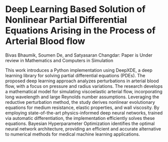 
# Deep Learning Based Solution of Nonlinear Partial Differential Equations Arising in the Process of Arterial Blood flow 
 Bivas Bhaumik, Soumen De, and Satyasaran Changdar: 
 Paper is Under review in Mathematics and Computers in Simulation

This work introduces a Python implementation using DeepXDE, a deep learning library for solving partial differential equations (PDEs). The proposed deep learning approach analyzes perturbations in arterial blood flow,
with a focus on pressure and radius variations. The research develops a mathematical model for simulating viscoelastic arterial flow, incorporating long wavelength and large Reynolds number assumptions. Leveraging the
reductive perturbation method, the study derives nonlinear evolutionary equations for medium resistance, elastic properties, and wall viscosity. By employing state-of-the-art physics-informed deep neural networks,
trained via automatic differentiation, the implementation efficiently solves these equations. Bayesian Hyperparameter Optimization identifies the optimal neural network architecture, providing an efficient and accurate
alternative to numerical methods for medical machine learning applications.
